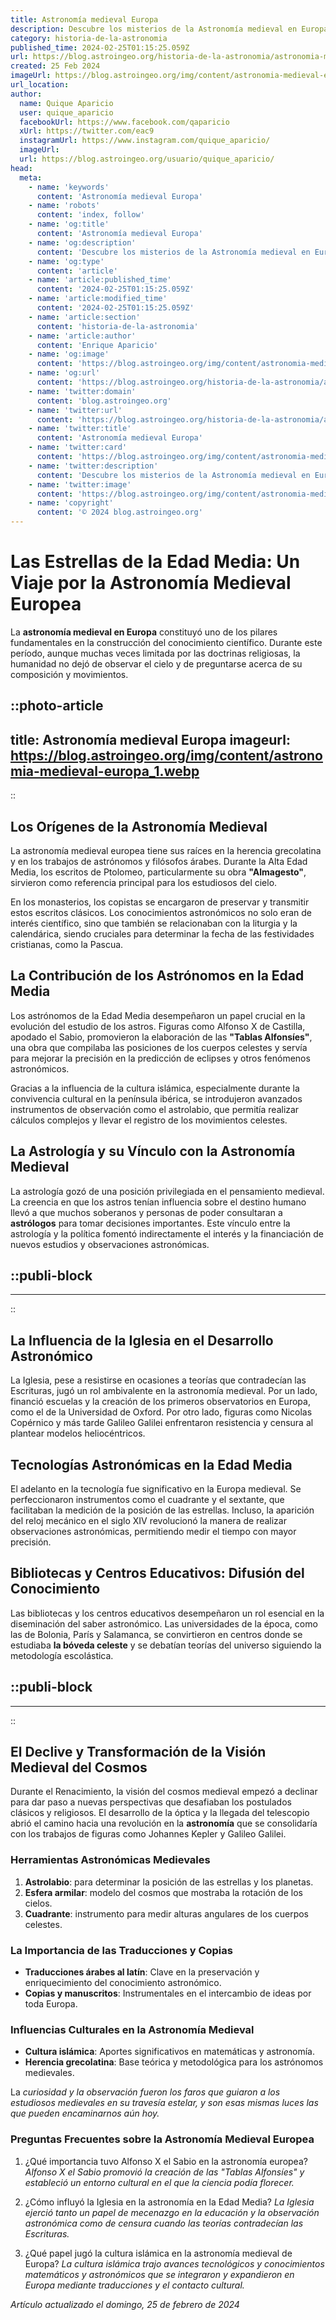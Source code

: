 ```yaml
---
title: Astronomía medieval Europa
description: Descubre los misterios de la Astronomía medieval en Europa, desde las estrellas hasta los astrolabios y su influencia cultural y científica histórica.
category: historia-de-la-astronomia
published_time: 2024-02-25T01:15:25.059Z
url: https://blog.astroingeo.org/historia-de-la-astronomia/astronomia-medieval-europa
created: 25 Feb 2024
imageUrl: https://blog.astroingeo.org/img/content/astronomia-medieval-europa_1.webp
url_location:
author:
  name: Quique Aparicio
  user: quique_aparicio
  facebookUrl: https://www.facebook.com/qaparicio
  xUrl: https://twitter.com/eac9
  instagramUrl: https://www.instagram.com/quique_aparicio/
  imageUrl: 
  url: https://blog.astroingeo.org/usuario/quique_aparicio/
head:
  meta:
    - name: 'keywords'
      content: 'Astronomía medieval Europa'
    - name: 'robots'
      content: 'index, follow'
    - name: 'og:title'
      content: 'Astronomía medieval Europa'
    - name: 'og:description'
      content: 'Descubre los misterios de la Astronomía medieval en Europa, desde las estrellas hasta los astrolabios y su influencia cultural y científica histórica.'
    - name: 'og:type'
      content: 'article'
    - name: 'article:published_time'
      content: '2024-02-25T01:15:25.059Z'
    - name: 'article:modified_time'
      content: '2024-02-25T01:15:25.059Z'
    - name: 'article:section'
      content: 'historia-de-la-astronomia'
    - name: 'article:author'
      content: 'Enrique Aparicio'
    - name: 'og:image'
      content: 'https://blog.astroingeo.org/img/content/astronomia-medieval-europa_1.webp'
    - name: 'og:url'
      content: 'https://blog.astroingeo.org/historia-de-la-astronomia/astronomia-medieval-europa'
    - name: 'twitter:domain'
      content: 'blog.astroingeo.org'
    - name: 'twitter:url'
      content: 'https://blog.astroingeo.org/historia-de-la-astronomia/astronomia-medieval-europa'
    - name: 'twitter:title'
      content: 'Astronomía medieval Europa'
    - name: 'twitter:card'
      content: 'https://blog.astroingeo.org/img/content/astronomia-medieval-europa_1.webp'
    - name: 'twitter:description'
      content: 'Descubre los misterios de la Astronomía medieval en Europa, desde las estrellas hasta los astrolabios y su influencia cultural y científica histórica.'
    - name: 'twitter:image'
      content: 'https://blog.astroingeo.org/img/content/astronomia-medieval-europa_1.webp'
    - name: 'copyright'
      content: '© 2024 blog.astroingeo.org'
---
```

# Las Estrellas de la Edad Media: Un Viaje por la Astronomía Medieval Europea

La **astronomía medieval en Europa** constituyó uno de los pilares fundamentales en la construcción del conocimiento científico. Durante este período, aunque muchas veces limitada por las doctrinas religiosas, la humanidad no dejó de observar el cielo y de preguntarse acerca de su composición y movimientos.


::photo-article
---
title: Astronomía medieval Europa
imageurl: https://blog.astroingeo.org/img/content/astronomia-medieval-europa_1.webp
---
::


## Los Orígenes de la Astronomía Medieval

La astronomía medieval europea tiene sus raíces en la herencia grecolatina y en los trabajos de astrónomos y filósofos árabes. Durante la Alta Edad Media, los escritos de Ptolomeo, particularmente su obra **"Almagesto"**, sirvieron como referencia principal para los estudiosos del cielo.

En los monasterios, los copistas se encargaron de preservar y transmitir estos escritos clásicos. Los conocimientos astronómicos no solo eran de interés científico, sino que también se relacionaban con la liturgia y la calendárica, siendo cruciales para determinar la fecha de las festividades cristianas, como la Pascua.

## La Contribución de los Astrónomos en la Edad Media

Los astrónomos de la Edad Media desempeñaron un papel crucial en la evolución del estudio de los astros. Figuras como Alfonso X de Castilla, apodado el Sabio, promovieron la elaboración de las **"Tablas Alfonsíes"**, una obra que compilaba las posiciones de los cuerpos celestes y servía para mejorar la precisión en la predicción de eclipses y otros fenómenos astronómicos.

Gracias a la influencia de la cultura islámica, especialmente durante la convivencia cultural en la península ibérica, se introdujeron avanzados instrumentos de observación como el astrolabio, que permitía realizar cálculos complejos y llevar el registro de los movimientos celestes.

## La Astrología y su Vínculo con la Astronomía Medieval

La astrología gozó de una posición privilegiada en el pensamiento medieval. La creencia en que los astros tenían influencia sobre el destino humano llevó a que muchos soberanos y personas de poder consultaran a **astrólogos** para tomar decisiones importantes. Este vínculo entre la astrología y la política fomentó indirectamente el interés y la financiación de nuevos estudios y observaciones astronómicas.


  ::publi-block
  ---
  ---
  ::
  
  
## La Influencia de la Iglesia en el Desarrollo Astronómico

La Iglesia, pese a resistirse en ocasiones a teorías que contradecían las Escrituras, jugó un rol ambivalente en la astronomía medieval. Por un lado, financió escuelas y la creación de los primeros observatorios en Europa, como el de la Universidad de Oxford. Por otro lado, figuras como Nicolas Copérnico y más tarde Galileo Galilei enfrentaron resistencia y censura al plantear modelos heliocéntricos.

## Tecnologías Astronómicas en la Edad Media

El adelanto en la tecnología fue significativo en la Europa medieval. Se perfeccionaron instrumentos como el cuadrante y el sextante, que facilitaban la medición de la posición de las estrellas. Incluso, la aparición del reloj mecánico en el siglo XIV revolucionó la manera de realizar observaciones astronómicas, permitiendo medir el tiempo con mayor precisión.

## Bibliotecas y Centros Educativos: Difusión del Conocimiento

Las bibliotecas y los centros educativos desempeñaron un rol esencial en la diseminación del saber astronómico. Las universidades de la época, como las de Bolonia, París y Salamanca, se convirtieron en centros donde se estudiaba **la bóveda celeste** y se debatían teorías del universo siguiendo la metodología escolástica.


  ::publi-block
  ---
  ---
  ::
  
  
## El Declive y Transformación de la Visión Medieval del Cosmos

Durante el Renacimiento, la visión del cosmos medieval empezó a declinar para dar paso a nuevas perspectivas que desafiaban los postulados clásicos y religiosos. El desarrollo de la óptica y la llegada del telescopio abrió el camino hacia una revolución en la **astronomía** que se consolidaría con los trabajos de figuras como Johannes Kepler y Galileo Galilei.

### Herramientas Astronómicas Medievales

1. **Astrolabio**: para determinar la posición de las estrellas y los planetas.
2. **Esfera armilar**: modelo del cosmos que mostraba la rotación de los cielos.
3. **Cuadrante**: instrumento para medir alturas angulares de los cuerpos celestes.

### La Importancia de las Traducciones y Copias

* **Traducciones árabes al latín**: Clave en la preservación y enriquecimiento del conocimiento astronómico.
* **Copias y manuscritos**: Instrumentales en el intercambio de ideas por toda Europa.

### Influencias Culturales en la Astronomía Medieval

* **Cultura islámica**: Aportes significativos en matemáticas y astronomía.
* **Herencia grecolatina**: Base teórica y metodológica para los astrónomos medievales.

La *curiosidad y la observación fueron los faros que guiaron a los estudiosos medievales en su travesía estelar, y son esas mismas luces las que pueden encaminarnos aún hoy.* 

### Preguntas Frecuentes sobre la Astronomía Medieval Europea

1. ¿Qué importancia tuvo Alfonso X el Sabio en la astronomía europea?
   *Alfonso X el Sabio promovió la creación de las "Tablas Alfonsíes" y estableció un entorno cultural en el que la ciencia podía florecer.*

2. ¿Cómo influyó la Iglesia en la astronomía en la Edad Media?
   *La Iglesia ejerció tanto un papel de mecenazgo en la educación y la observación astronómica como de censura cuando las teorías contradecían las Escrituras.*

3. ¿Qué papel jugó la cultura islámica en la astronomía medieval de Europa?
   *La cultura islámica trajo avances tecnológicos y conocimientos matemáticos y astronómicos que se integraron y expandieron en Europa mediante traducciones y el contacto cultural.*

_Artículo actualizado el domingo, 25 de febrero de 2024_